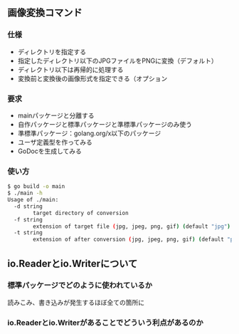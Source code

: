 ## 画像変換コマンド
### 仕様
- ディレクトリを指定する
- 指定したディレクトリ以下のJPGファイルをPNGに変換（デフォルト）
- ディレクトリ以下は再帰的に処理する
- 変換前と変換後の画像形式を指定できる（オプション

### 要求
- mainパッケージと分離する
- 自作パッケージと標準パッケージと準標準パッケージのみ使う
- 準標準パッケージ：golang.org/x以下のパッケージ
- ユーザ定義型を作ってみる
- GoDocを生成してみる

### 使い方
```bash
$ go build -o main
$ ./main -h
Usage of ./main:
  -d string
    	target directory of conversion
  -f string
    	extension of target file (jpg, jpeg, png, gif) (default "jpg")
  -t string
    	extension of after conversion (jpg, jpeg, png, gif) (default "png")
```

## io.Readerとio.Writerについて
### 標準パッケージでどのように使われているか
読みこみ、書き込みが発生するほぼ全ての箇所に

### io.Readerとio.Writerがあることでどういう利点があるのか